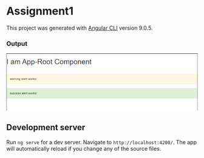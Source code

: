 # Assignment1

This project was generated with [Angular CLI](https://github.com/angular/angular-cli) version 9.0.5.

### Output
<img src="assign1-result.PNG"/>

## Development server

Run `ng serve` for a dev server. Navigate to `http://localhost:4200/`. The app will automatically reload if you change any of the source files.

